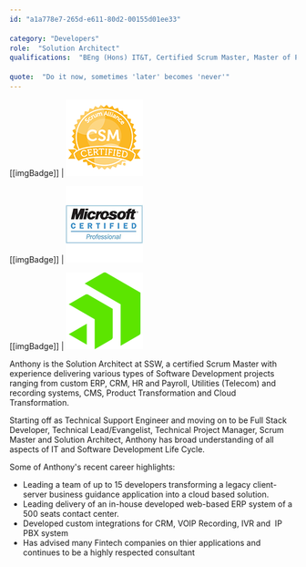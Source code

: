 ```yaml
---
id: "a1a778e7-265d-e611-80d2-00155d01ee33"

category: "Developers"
role:  "Solution Architect"
qualifications:  "BEng (Hons) IT&T, Certified Scrum Master, Master of Project Mgnt"

quote:  "Do it now, sometimes 'later' becomes 'never'"
---
```

[[imgBadge]]
| ![Certified Scrum Master](../badges/Certification-scrumalliance-master.png) 

[[imgBadge]]
| ![Microsoft Certified Professional](../badges/Certification-microsoft-professional.jpg) 

[[imgBadge]]
| ![Sitefinity](../badges/Developer-sitefinity.png) 
  

Anthony is the Solution Architect at SSW, a certified Scrum Master with experience delivering various types of Software Development projects ranging from custom ERP, CRM, HR and Payroll, Utilities (Telecom) and recording systems, CMS, Product Transformation and Cloud Transformation.

Starting off as Technical Support Engineer and moving on to be Full Stack Developer, Technical Lead/Evangelist, Technical Project Manager, Scrum Master and Solution Architect, Anthony has broad understanding of all aspects of IT and Software Development Life Cycle. 

Some of Anthony's recent career highlights:

*   Leading a team of up to 15 developers transforming a legacy client-server business guidance application into a cloud based solution. 
*   Leading delivery of an in-house developed web-based ERP system of a 500 seats contact center.
*   Developed custom integrations for CRM, VOIP Recording, IVR and  IP PBX system
*   Has advised many Fintech companies on thier applications and continues to be a highly respected consultant
